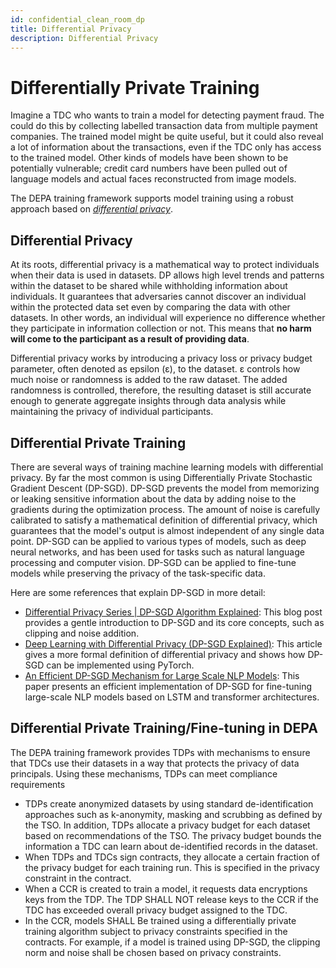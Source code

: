 ```yaml
---
id: confidential_clean_room_dp
title: Differential Privacy
description: Differential Privacy
---
```


# Differentially Private Training

Imagine a TDC who wants to train a model for detecting payment fraud. The could do this by collecting labelled transaction data from multiple payment companies. The trained model might be quite useful, but it could also reveal a lot of information about the transactions, even if the TDC only has access to the trained model. Other kinds of models have been shown to be potentially vulnerable; credit card numbers have been pulled out of language models and actual faces reconstructed from image models. 

The DEPA training framework supports model training using a robust approach based on [_differential privacy_](https://desfontain.es/privacy/differential-privacy-awesomeness.html). 

## Differential Privacy

At its roots, differential privacy is a mathematical way to protect individuals when their data is used in datasets. DP allows high level trends and patterns within the dataset to be shared while withholding information about individuals. It guarantees that adversaries cannot discover an individual within the protected data set even by comparing the data with other datasets. In other words, an individual will experience no difference whether they participate in information collection or not. This means that __no harm will come to the participant as a result of providing data__. 

Differential privacy works by introducing a privacy loss or privacy budget parameter, often denoted as epsilon (ε), to the dataset. ε controls how much noise or randomness is added to the raw dataset. The added randomness is controlled, therefore, the resulting dataset is still accurate enough to generate aggregate insights through data analysis while maintaining the privacy of individual participants.

## Differential Private Training

There are several ways of training machine learning models with differential privacy. By far the most common is using Differentially Private Stochastic Gradient Descent (DP-SGD). DP-SGD prevents the model from memorizing or leaking sensitive information about the data by adding noise to the gradients during the optimization process. The amount of noise is carefully calibrated to satisfy a mathematical definition of differential privacy, which guarantees that the model's output is almost independent of any single data point. DP-SGD can be applied to various types of models, such as deep neural networks, and has been used for tasks such as natural language processing and computer vision.  DP-SGD can be applied to fine-tune models while preserving the privacy of the task-specific data. 

Here are some references that explain DP-SGD in more detail:

- [Differential Privacy Series | DP-SGD Algorithm Explained](https://medium.com/pytorch/differential-privacy-series-part-1-dp-sgd-algorithm-explained-12512c3959a3): This blog post provides a gentle introduction to DP-SGD and its core concepts, such as clipping and noise addition.
- [Deep Learning with Differential Privacy (DP-SGD Explained)](https://mukulrathi.com/privacy-preserving-machine-learning/deep-learning-differential-privacy/): This article gives a more formal definition of differential privacy and shows how DP-SGD can be implemented using PyTorch.
- [An Efficient DP-SGD Mechanism for Large Scale NLP Models](https://arxiv.org/abs/2107.14586): This paper presents an efficient implementation of DP-SGD for fine-tuning large-scale NLP models based on LSTM and transformer architectures.


## Differential Private Training/Fine-tuning in DEPA 

The DEPA training framework provides TDPs with mechanisms to ensure that TDCs use their datasets in a way that protects the privacy of data principals. Using these mechanisms, TDPs can meet compliance requirements 

- TDPs create anonymized datasets by using standard de-identification approaches such as k-anonymity, masking and scrubbing as defined by the TSO. In addition, TDPs allocate a privacy budget for each dataset based on recommendations of the TSO. The privacy budget bounds the information a TDC can learn about de-identified records in the dataset. 
- When TDPs and TDCs sign contracts, they allocate a certain fraction of the privacy budget for each training run. This is specified in the privacy constraint in the contract. 
- When a CCR is created to train a model, it requests data encryptions keys from the TDP. The TDP SHALL NOT release keys to the CCR if the TDC has exceeded overall privacy budget assigned to the TDC. 
- In the CCR, models SHALL Be trained using a differentially private training algorithm subject to privacy constraints specified in the contracts. For example, if a model is trained using DP-SGD, the clipping norm and noise shall be chosen based on privacy constraints. 